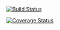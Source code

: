 [![Build Status](https://travis-ci.org/crystalzhaizhai/cs207testing.svg?branch=master)](https://travis-ci.org/crystalzhaizhai/cs207testing.svg?branch=master)

[![Coverage Status](https://coveralls.io/repos/github/crystalzhaizhai/cs207testing/badge.svg?branch=master)](https://coveralls.io/github/crystalzhaizhai/cs207testing?branch=master)